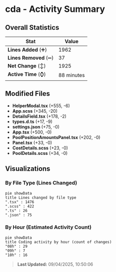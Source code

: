# cda - Activity Summary 

## Overall Statistics

| Stat                   | Value                                                             |
| ---------------------- | ----------------------------------------------------------------- |
| **Lines Added** (➕)   | 1962                                          |
| **Lines Removed** (➖) | 37                                        |
| **Net Change** (↕)    | 1925                |
| **Active Time** (⌚)   | 88 minutes |


## Modified Files
- **HelperModal.tsx** (+555, -6)
- **App.scss** (+345, -20)
- **DetailsField.tsx** (+178, -2)
- **types.d.ts** (+17, -9)
- **settings.json** (+75, -0)
- **App.tsx** (+500, -0)
- **PoolPositionAmountsPanel.tsx** (+202, -0)
- **Panel.tsx** (+33, -0)
- **CostDetails.scss** (+23, -0)
- **PoolDetails.scss** (+34, -0)

## Visualizations

### By File Type (Lines Changed)

```mermaid
pie showData
title Lines changed by file type
".tsx" : 1476
".scss" : 422
".ts" : 26
".json" : 75
```

### By Hour (Estimated Activity Count)

```mermaid
pie showData
title Coding activity by hour (count of changes)
"08h" : 29
"09h" : 7
"10h" : 16
```


> **Last Updated:** 09/04/2025, 10:50:06
